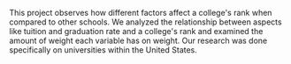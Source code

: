This project observes how different factors affect a college's rank when compared to other schools. We analyzed the relationship between aspects like tuition and graduation rate and a college's rank and examined the amount of weight each variable has on weight. Our research was done specifically on universities within the United States.

